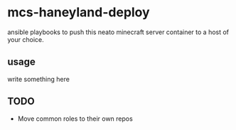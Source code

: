 # mcs-haneyland-deploy

ansible playbooks to push this neato minecraft server container to a host of your choice.

## usage

write something here

## TODO

* Move common roles to their own repos
